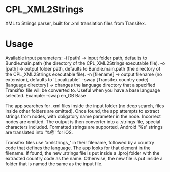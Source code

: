 # CPL_XML2Strings
XML to Strings parser, built for .xml translation files from Transifex.

# Usage
Available input parameters:
-i [path] -> input folder path, defaults to Bundle.main.path (the directory of the CPL_XML2Strings executable file).
-o [path] -> output folder path, defaults to Bundle.main.path (the directory of the CPL_XML2Strings executable file).
-n [filename] -> output filename (no extension), defaults to 'Localizable'.
-swap [Transifex country code] [language directory] -> changes the language directory that a specified Transifex file will be converted to. Useful when you have a base language selected. Example: -swap en_GB Base

The app searches for .xml files inside the input folder (no deep search, files inside other folders are omitted). Once found, the app attempts to extract strings from <string> nodes, with obligatory name parameter in the node. Incorrect nodes are omitted. The output is then converter into a .strings file, special characters included.
Formatted strings are supported, Android '%s' strings are translated into '%@' for iOS.

Transifex files use 'xmlstrings_' in their filename, followed by a country code that defines the language. The app looks for that element in the filename. If found, the new .strings file is put inside a .lproj folder with the extracted country code as the name. Otherwise, the new file is put inside a folder that is named the same as the input file.
